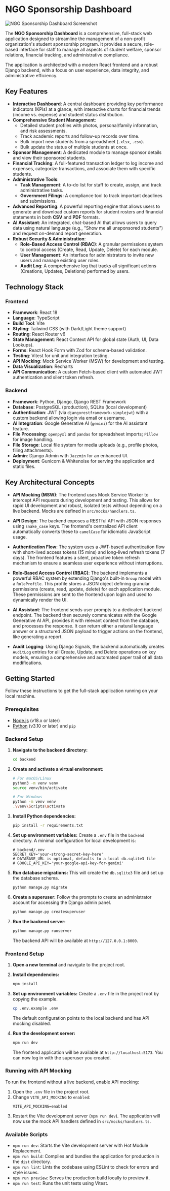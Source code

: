 
# NGO Sponsorship Dashboard

![NGO Sponsorship Dashboard Screenshot](https://storage.googleapis.com/aistudio-hosting/project-assets/previews/clz3z1a3g00022e6e3ss7g28w/public/Sponsorship%20Dashboard.png)

The **NGO Sponsorship Dashboard** is a comprehensive, full-stack web application designed to streamline the management of a non-profit organization's student sponsorship program. It provides a secure, role-based interface for staff to manage all aspects of student welfare, sponsor relations, financial tracking, and administrative compliance.

The application is architected with a modern React frontend and a robust Django backend, with a focus on user experience, data integrity, and administrative efficiency.

## Key Features

- **Interactive Dashboard**: A central dashboard providing key performance indicators (KPIs) at a glance, with interactive charts for financial trends (income vs. expense) and student status distribution.
- **Comprehensive Student Management**:
    - Detailed student profiles with photos, personal/family information, and risk assessments.
    - Track academic reports and follow-up records over time.
    - Bulk import new students from a spreadsheet (`.xlsx`, `.csv`).
    - Bulk update the status of multiple students at once.
- **Sponsor Management**: A dedicated module to manage sponsor details and view their sponsored students.
- **Financial Tracking**: A full-featured transaction ledger to log income and expenses, categorize transactions, and associate them with specific students.
- **Administrative Tools**:
    - **Task Management**: A to-do list for staff to create, assign, and track administrative tasks.
    - **Government Filings**: A compliance tool to track important deadlines and submissions.
- **Advanced Reporting**: A powerful reporting engine that allows users to generate and download custom reports for student rosters and financial statements in both **CSV** and **PDF** formats.
- **AI Assistant**: An integrated, chat-based AI that allows users to query data using natural language (e.g., "Show me all unsponsored students") and request on-demand report generation.
- **Robust Security & Administration**:
    - **Role-Based Access Control (RBAC)**: A granular permissions system to control access (Create, Read, Update, Delete) for each module.
    - **User Management**: An interface for administrators to invite new users and manage existing user roles.
    - **Audit Log**: A comprehensive log that tracks all significant actions (Creations, Updates, Deletions) performed by users.

## Technology Stack

### Frontend

- **Framework**: React 18
- **Language**: TypeScript
- **Build Tool**: Vite
- **Styling**: Tailwind CSS (with Dark/Light theme support)
- **Routing**: React Router v6
- **State Management**: React Context API for global state (Auth, UI, Data Lookups).
- **Forms**: React Hook Form with Zod for schema-based validation.
- **Testing**: Vitest for unit and integration testing.
- **API Mocking**: Mock Service Worker (MSW) for development and testing.
- **Data Visualization**: Recharts
- **API Communication**: A custom Fetch-based client with automated JWT authentication and silent token refresh.

### Backend

- **Framework**: Python, Django, Django REST Framework
- **Database**: PostgreSQL (production), SQLite (local development)
- **Authentication**: JWT (via `djangorestframework-simplejwt`) with a custom backend allowing login via email or username.
- **AI Integration**: Google Generative AI (`gemini`) for the AI assistant feature.
- **File Processing**: `openpyxl` and `pandas` for spreadsheet imports; `Pillow` for image handling.
- **File Storage**: Local file system for media uploads (e.g., profile photos, filing attachments).
- **Admin**: Django Admin with `Jazzmin` for an enhanced UI.
- **Deployment**: Gunicorn & Whitenoise for serving the application and static files.

## Key Architectural Concepts

- **API Mocking (MSW)**: The frontend uses Mock Service Worker to intercept API requests during development and testing. This allows for rapid UI development and robust, isolated tests without depending on a live backend. Mocks are defined in `src/mocks/handlers.ts`.

- **API Design**: The backend exposes a RESTful API with JSON responses using `snake_case` keys. The frontend's centralized API client automatically converts these to `camelCase` for idiomatic JavaScript usage.

- **Authentication Flow**: The system uses a JWT-based authentication flow with short-lived access tokens (15 mins) and long-lived refresh tokens (7 days). The frontend features a silent, proactive token refresh mechanism to ensure a seamless user experience without interruptions.

- **Role-Based Access Control (RBAC)**: The backend implements a powerful RBAC system by extending Django's built-in `Group` model with a `RoleProfile`. This profile stores a JSON object defining granular permissions (create, read, update, delete) for each application module. These permissions are sent to the frontend upon login and used to dynamically render the UI.

- **AI Assistant**: The frontend sends user prompts to a dedicated backend endpoint. The backend then securely communicates with the Google Generative AI API, provides it with relevant context from the database, and processes the response. It can return either a natural language answer or a structured JSON payload to trigger actions on the frontend, like generating a report.

- **Audit Logging**: Using Django Signals, the backend automatically creates `AuditLog` entries for all Create, Update, and Delete operations on key models, ensuring a comprehensive and automated paper trail of all data modifications.

## Getting Started

Follow these instructions to get the full-stack application running on your local machine.

### Prerequisites

- [Node.js](https://nodejs.org/) (v18.x or later)
- [Python](https://www.python.org/) (v3.10 or later) and `pip`

### Backend Setup

1.  **Navigate to the backend directory:**
    ```bash
    cd backend
    ```

2.  **Create and activate a virtual environment:**
    ```bash
    # For macOS/Linux
    python3 -m venv venv
    source venv/bin/activate

    # For Windows
    python -m venv venv
    .\venv\Scripts\activate
    ```

3.  **Install Python dependencies:**
    ```bash
    pip install -r requirements.txt
    ```

4.  **Set up environment variables:**
    Create a `.env` file in the `backend` directory. A minimal configuration for local development is:
    ```
    # backend/.env
    SECRET_KEY='your-strong-secret-key-here'
    # DATABASE_URL is optional, defaults to a local db.sqlite3 file
    # GOOGLE_API_KEY='your-google-api-key-for-gemini'
    ```

5.  **Run database migrations:**
    This will create the `db.sqlite3` file and set up the database schema.
    ```bash
    python manage.py migrate
    ```

6.  **Create a superuser:**
    Follow the prompts to create an administrator account for accessing the Django admin panel.
    ```bash
    python manage.py createsuperuser
    ```

7.  **Run the backend server:**
    ```bash
    python manage.py runserver
    ```
    The backend API will be available at `http://127.0.0.1:8000`.

### Frontend Setup

1.  **Open a new terminal** and navigate to the project root.

2.  **Install dependencies:**
    ```bash
    npm install
    ```

3.  **Set up environment variables:**
    Create a `.env` file in the project root by copying the example.
    ```bash
    cp .env.example .env
    ```
    The default configuration points to the local backend and has API mocking disabled.

4.  **Run the development server:**
    ```bash
    npm run dev
    ```
    The frontend application will be available at `http://localhost:5173`. You can now log in with the superuser you created.

### Running with API Mocking

To run the frontend without a live backend, enable API mocking:
1.  Open the `.env` file in the project root.
2.  Change `VITE_API_MOCKING` to `enabled`:
    ```
    VITE_API_MOCKING=enabled
    ```
3.  Restart the Vite development server (`npm run dev`). The application will now use the mock API handlers defined in `src/mocks/handlers.ts`.

### Available Scripts

-   `npm run dev`: Starts the Vite development server with Hot Module Replacement.
-   `npm run build`: Compiles and bundles the application for production in the `dist` directory.
-   `npm run lint`: Lints the codebase using ESLint to check for errors and style issues.
-   `npm run preview`: Serves the production build locally to preview it.
-   `npm run test`: Runs the unit tests using Vitest.
